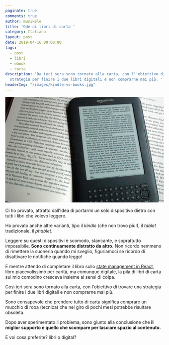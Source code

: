 ```yaml
---
paginate: true
comments: true
author: musikele
title: 'Ode ai libri di carta '
category: Italiano
layout: post
date: 2018-04-16 00:00:00
tags:
  - post
  - libri
  - ebook
  - carta
description: 'Da ieri sera sono tornato alla carta, con l''obiettivo di trovare una
  strategia per finire i due libri digitali e non comprarne mai più. '
headerImg: "/images/kindle-vs-books.jpg"
---
```

![](/images/kindle-vs-books.jpg)  
  
Ci ho provato, attratto dall'idea di portarmi un solo dispositivo dietro con tutti i libri che volevo leggere.

Ho provato anche altre varianti, tipo il _kindle_ (che non trovo più!), il _tablet_ tradizionale, il _phablet_.

Leggere su questi dispositivi è scomodo, stancante, e soprattutto impossibile. **Sono continuamente distratto da altro.** Non ricordo nemmeno di rimettere la suoneria quando mi sveglio, figuriamoci se ricordo di disattivare le notifiche quando leggo!

E mentre attendo di completare il libro sullo [state management in React](https://leanpub.com/taming-the-state-in-react), libro piacevolissimo per carità, ma comunque digitale, la pila di libri di carta sul mio comodino cresceva insieme ai sensi di colpa.

Così ieri sera sono tornato alla carta, con l'obiettivo di trovare una strategia per finire i due libri digitali e non comprarne mai più. 

Sono consapevole che prendere tutto di carta significa comprare un mucchio di roba (tecnica) che nel giro di pochi mesi potrebbe risultare obsoleta. 

Dopo aver sperimentato il problema, sono giunto alla conclusione che **il miglior supporto è quello che scompare per lasciare spazio al contenuto.** 

E voi cosa preferite? libri o digital? 